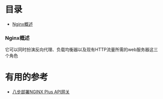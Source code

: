 # 目录

* [Nginx概述](#Nginx概述)



### Nginx概述
  它可以同时扮演反向代理、负载均衡器以及现有HTTP流量所需的web服务器这三个角色


# 有用的参考

 * [八步部署NGINX Plus API网关](https://zhuanlan.zhihu.com/p/38359208?utm_source=wechat_session&utm_medium=social&utm_oi=991812777480134656)
